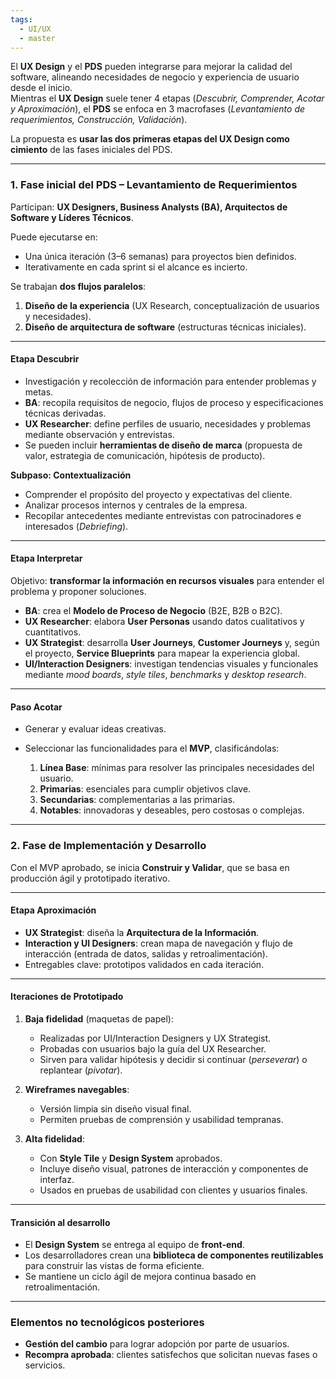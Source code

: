 ```yaml
---
tags:
  - UI/UX
  - master
---
```

El **UX Design** y el **PDS** pueden integrarse para mejorar la calidad del software, alineando necesidades de negocio y experiencia de usuario desde el inicio.  
Mientras el **UX Design** suele tener 4 etapas (_Descubrir, Comprender, Acotar y Aproximación_), el **PDS** se enfoca en 3 macrofases (_Levantamiento de requerimientos, Construcción, Validación_).

La propuesta es **usar las dos primeras etapas del UX Design como cimiento** de las fases iniciales del PDS.

---

### **1. Fase inicial del PDS – Levantamiento de Requerimientos**

Participan: **UX Designers, Business Analysts (BA), Arquitectos de Software y Líderes Técnicos**.

Puede ejecutarse en:

- Una única iteración (3–6 semanas) para proyectos bien definidos.
- Iterativamente en cada sprint si el alcance es incierto.
    

Se trabajan **dos flujos paralelos**:

1. **Diseño de la experiencia** (UX Research, conceptualización de usuarios y necesidades).
2. **Diseño de arquitectura de software** (estructuras técnicas iniciales).
    

---

#### **Etapa Descubrir**

- Investigación y recolección de información para entender problemas y metas.
- **BA**: recopila requisitos de negocio, flujos de proceso y especificaciones técnicas derivadas.
- **UX Researcher**: define perfiles de usuario, necesidades y problemas mediante observación y entrevistas.
- Se pueden incluir **herramientas de diseño de marca** (propuesta de valor, estrategia de comunicación, hipótesis de producto).
    

**Subpaso: Contextualización**

- Comprender el propósito del proyecto y expectativas del cliente.
- Analizar procesos internos y centrales de la empresa.
- Recopilar antecedentes mediante entrevistas con patrocinadores e interesados (_Debriefing_).
    

---

#### **Etapa Interpretar**

Objetivo: **transformar la información en recursos visuales** para entender el problema y proponer soluciones.

- **BA**: crea el **Modelo de Proceso de Negocio** (B2E, B2B o B2C).
- **UX Researcher**: elabora **User Personas** usando datos cualitativos y cuantitativos.
- **UX Strategist**: desarrolla **User Journeys**, **Customer Journeys** y, según el proyecto, **Service Blueprints** para mapear la experiencia global.
- **UI/Interaction Designers**: investigan tendencias visuales y funcionales mediante _mood boards_, _style tiles_, _benchmarks_ y _desktop research_.
    

---

#### **Paso Acotar**

- Generar y evaluar ideas creativas.
- Seleccionar las funcionalidades para el **MVP**, clasificándolas:
    
    1. **Línea Base**: mínimas para resolver las principales necesidades del usuario.
    2. **Primarias**: esenciales para cumplir objetivos clave.
    3. **Secundarias**: complementarias a las primarias.
    4. **Notables**: innovadoras y deseables, pero costosas o complejas.
        

---

### **2. Fase de Implementación y Desarrollo**

Con el MVP aprobado, se inicia **Construir y Validar**, que se basa en producción ágil y prototipado iterativo.

---

#### **Etapa Aproximación**

- **UX Strategist**: diseña la **Arquitectura de la Información**.
- **Interaction y UI Designers**: crean mapa de navegación y flujo de interacción (entrada de datos, salidas y retroalimentación).
- Entregables clave: prototipos validados en cada iteración.
    

---

#### **Iteraciones de Prototipado**

1. **Baja fidelidad** (maquetas de papel):
    
    - Realizadas por UI/Interaction Designers y UX Strategist.
    - Probadas con usuarios bajo la guía del UX Researcher.
    - Sirven para validar hipótesis y decidir si continuar (_perseverar_) o replantear (_pivotar_).
        
2. **Wireframes navegables**:
    
    - Versión limpia sin diseño visual final.
    - Permiten pruebas de comprensión y usabilidad tempranas.
        
3. **Alta fidelidad**:
    
    - Con **Style Tile** y **Design System** aprobados.
    - Incluye diseño visual, patrones de interacción y componentes de interfaz.
    - Usados en pruebas de usabilidad con clientes y usuarios finales.
        

---

#### **Transición al desarrollo**

- El **Design System** se entrega al equipo de **front-end**.
- Los desarrolladores crean una **biblioteca de componentes reutilizables** para construir las vistas de forma eficiente.
- Se mantiene un ciclo ágil de mejora continua basado en retroalimentación.
    

---

### **Elementos no tecnológicos posteriores**

- **Gestión del cambio** para lograr adopción por parte de usuarios.
- **Recompra aprobada**: clientes satisfechos que solicitan nuevas fases o servicios.
